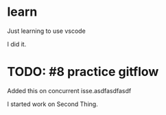 # learn
Just learning to use vscode


I did it.

# TODO: #8 practice gitflow

Added this on concurrent isse.asdfasdfasdf 

I started work on Second Thing.